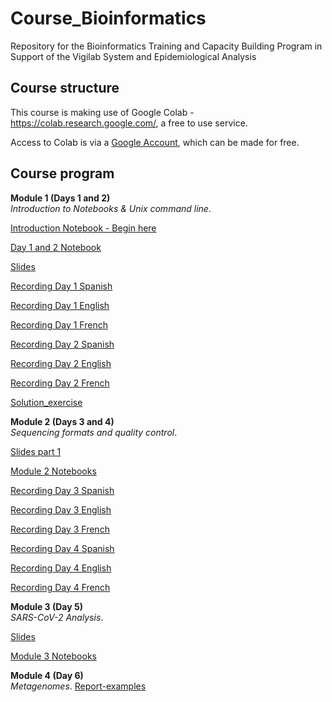 # Course_Bioinformatics
Repository for the Bioinformatics Training and Capacity Building Program in Support of the Vigilab System and Epidemiological Analysis

## Course structure 
This course is making use of Google Colab - https://colab.research.google.com/, a free to use service.

Access to Colab is via a [Google Account](https://www.google.com/account/about/), which can be made for free.
## Course program

**Module 1 (Days 1 and 2)**   
*Introduction to Notebooks & Unix command line*.

<!--- [Introduction Day 1](Presentations/Introduction_Week_Day_Plan_Day1.pdf) --->     

[Introduction Notebook - Begin here](Modules/introduction_notebook_example.md) 

[Day 1 and 2 Notebook](Modules/Module_1_readme.md) 

[Slides](Slides/Virtual_training_day1.pdf)

[Recording Day 1 Spanish](https://estudusfqedu-my.sharepoint.com/:v:/g/personal/amafla_usfq_edu_ec/ES85EpVvMNBMrpvb3-8mhDYBQDZK9dXgnon8xBoxdYB4mQ)

[Recording Day 1 English](https://estudusfqedu-my.sharepoint.com/:v:/g/personal/amafla_usfq_edu_ec/ETwvJxdnJo1EuTEssD01TgYBeP_5Tt7yHWk8l8YAaBCPxA)

[Recording Day 1 French](https://estudusfqedu-my.sharepoint.com/:v:/g/personal/amafla_usfq_edu_ec/EZVkgYRzNcBDsXpJJaCLi4sB_SABwvIKMkbuB1XU18TNkQ)

[Recording Day 2 Spanish](https://estudusfqedu-my.sharepoint.com/:v:/g/personal/amafla_usfq_edu_ec/EWZjZjNcV55Ji8BSVYQz7X0BGDO-JOyqlUd8n0_2iqGGwQ)

[Recording Day 2 English](https://estudusfqedu-my.sharepoint.com/:v:/g/personal/amafla_usfq_edu_ec/ER8Hxcz7lvxBqrjb9tyXjooBJC5vnZnPh8oxd1fXgO81vg)

[Recording Day 2 French](https://estudusfqedu-my.sharepoint.com/:v:/g/personal/amafla_usfq_edu_ec/EX_8f7kF3LpGvHZ6o9T3B2cBUnuRiO4lYTYytIffK67TQg)

[Solution_exercise](Modules/answer_module1)



**Module 2 (Days 3 and 4)**   
*Sequencing formats and quality control*.

[Slides part 1](Slides/Virtual_training_day3.pdf)

[Module 2 Notebooks](Modules/Module_2_readme.md) 

[Recording Day 3 Spanish](https://estudusfqedu-my.sharepoint.com/:v:/g/personal/amafla_usfq_edu_ec/EWTkRuGgaQ1ErEwl1Y2NdrEBlnDsBhAQhqHoRckxn0KQHQ)

[Recording Day 3 English](https://estudusfqedu-my.sharepoint.com/:v:/g/personal/amafla_usfq_edu_ec/ETwvJxdnJo1EuTEssD01TgYBeP_5Tt7yHWk8l8YAaBCPxA)

[Recording Day 3 French](https://estudusfqedu-my.sharepoint.com/:v:/g/personal/amafla_usfq_edu_ec/Ef9_e6jOi_BEk88ISipbAvEBmSUJAI_3bQoVPbBz7yHnhg)

[Recording Day 4 Spanish](https://estudusfqedu-my.sharepoint.com/:v:/g/personal/amafla_usfq_edu_ec/EbszC0NGe6hHh6hjpmF8XV8B7L7MuvuLisYak7rF2_h5CQ)

[Recording Day 4 English](https://estudusfqedu-my.sharepoint.com/:v:/g/personal/amafla_usfq_edu_ec/EWYGjbvR0URHgEFGyKKCA6kBH3L5EdGlVbqChh8fh-eWDA)

[Recording Day 4 French](https://estudusfqedu-my.sharepoint.com/:v:/g/personal/amafla_usfq_edu_ec/EfGDbeAkOT9PuALmnNFkI-QBNsLqEe-tpeobcwflRQyyPQ)


**Module 3 (Day 5)**   
*SARS-CoV-2 Analysis*.

[Slides](Slides/Virtual_training_day5.pdf)

[Module 3 Notebooks](Modules/Module_3_readme.md)

**Module 4 (Day 6)**   
*Metagenomes*.
[Report-examples](Modules/Examples.pdf)



